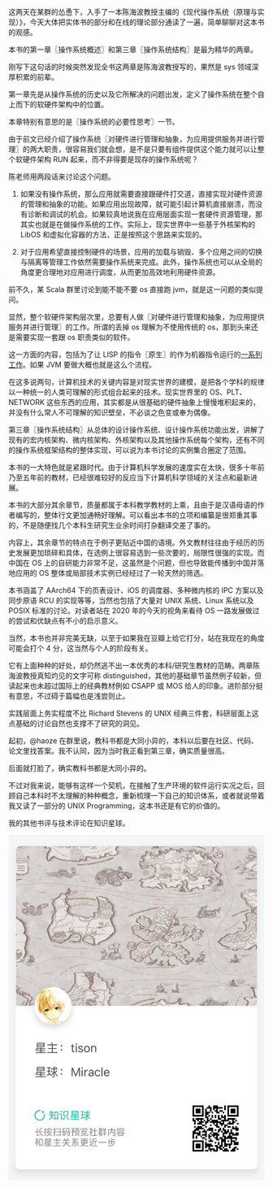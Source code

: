 这两天在某群的怂恿下，入手了一本陈海波教授主编的《现代操作系统（原理与实现）》，今天大体把实体书的部分和在线的理论部分通读了一遍，简单聊聊对这本书的观感。

本书的第一章〖操作系统概述〗和第三章〖操作系统结构〗是最为精华的两章。

刚写下这句话的时候突然发现全书这两章是陈海波教授写的，果然是 sys 领域深厚积累的前辈。

第一章先是从操作系统的历史以及它所解决的问题出发，定义了操作系统在整个自上而下的软硬件架构中的位置。

本章特别有意思的是〖操作系统的必要性思考〗一节。

由于前文已经介绍了操作系统〖对硬件进行管理和抽象，为应用提供服务并进行管理〗的两大职责，很容易我们就会想，是不是只要有组件提供这个能力就可以让整个软硬件架构 RUN 起来，而不非得要是现存的操作系统呢？

陈老师用两段话来讨论这个问题。

1. 如果没有操作系统，那么应用就需要直接跟硬件打交道，直接实现对硬件资源的管理和抽象的功能。如果应用出现故障，就可能引起计算机直接崩溃，而没有诊断和调试的机会。如果较真地说我在应用层面实现一套硬件资源管理，那其实也就是在做操作系统的工作。实际上，现实世界中一些基于外核架构的 LibOS 和虚拟化容器的方法，正是按照这个思路来实现的。

2. 对于应用希望直接控制硬件的场景，应用的加载与销毁、多个应用之间的切换与隔离等管理工作依然需要操作系统来完成。此外，操作系统也可以从全局的角度更合理地对应用进行调度，从而更加高效地利用硬件资源。

前不久，某 Scala 群里讨论到能不能不要 os 直接跑 jvm，就是这一问题的类似提问。

显然，整个软硬件架构层次里，总要有人做〖对硬件进行管理和抽象，为应用提供服务并进行管理〗的工作。所谓的丢掉 os 理解为不使用传统的 os，那到头来还是需要实现一套跟 os 职责类似的软件。

这一方面的内容，包括为了让 LISP 的指令〖原生〗的作为机器指令运行的[一系列工作](https://en.wikipedia.org/wiki/Lisp_machine)。如果 JVM 要做大概也就是这么个流程。

在这多说两句，计算机技术的关键内容是对现实世界的建模，是把各个学科的规律以一种统一的人类可理解的形式组合起来的技术。现实世界里的 OS、PLT、NETWORK 这些东西的应用，其实都是从很基础的硬件抽象上慢慢堆积起来的，并没有什么常人不可理解的知识壁垒，不必谈之色变或奉为偶像。

第三章〖操作系统结构〗从总体的设计操作系统、设计操作系统功能出发，讲解了现有的宏内核架构、微内核架构、外核架构以及其他操作系统每个架构，还有不同的操作系统框架结构的整体实现，可以说为本书讨论的实例集合圈定了范围。

本书的一大特色就是紧跟时代。由于计算机科学发展的速度实在太快，很多十年前乃至五年前的教材，已经很难较好的反应当下计算机科学领域的关注点和最新进展。

本书的大部分其余章节，质量都属于本科教学教材的上乘，且由于是汉语母语的作者编写的，整体行文更加通畅好理解。可以看出本书的立项和编纂是很郑重其事的，不是随便找几个本科生研究生业余时间打杂翻译交差了事的。

内容上，其余章节的特点在于例子更贴近中国的语境。外文教材往往由于经历的历史发展更加琐碎和具体，在选例上很容易选到一些次要的，局限性很强的实现。而中国在 OS 上的自研能力非常不足，这虽然是个问题，但也导致能传播到中国并落地应用的 OS 整体或局部技术实例已经经过了一轮天然的筛选。

本书涵盖了 AArch64 下的页表设计、iOS 的调度器、多种微内核的 IPC 方案以及同步原语 RCU 的实现等等，当然也包括了大量对 UNIX 系统、Linux 系统以及 POSIX 标准的讨论。对读者站在 2020 年的今天的视角来看待 OS 一路发展做过的尝试和优缺点有不小的启示意义。

当然，本书也并非完美无缺，以至于如果我在豆瓣上给它打分，站在我现在的角度可能会打个 4 分，这当然与个人的阶段有关。

它有上面种种的好处，却仍然逃不出一本优秀的本科/研究生教材的范畴。两章陈海波教授真知灼见的文字可称 distinguished，其他的基础章节虽然例子较新，但读起来也未超过国际上的经典教材例如 CSAPP 或 MOS 给人的印象。进阶部分挺有意思，不过碍于篇幅也是浅尝则止。

实践层面上务实程度不比 Richard Stevens 的 UNIX 经典三件套，科研层面上这点基础的讨论自然也支撑不了研究的洞见。

起初，@haoze   在群里说，教科书都是大同小异的，本科以后要在社区、代码、论文里找答案。我不认同，因为当时我正看到第三章，确实质量很高。

后面就打脸了，确实教科书都是大同小异的。

不过对我来说，能够有这样一个契机，在接触了生产环境的软件运行实况之后，回顾自己本科时不太理解的种种概念，重新梳理一下自己的知识体系，或者就说带着我又读了一部分的 UNIX Programming，这本书还是有它的价值的。

我的其他书评与技术评论在知识星球。

![invite](invite.jpeg)

